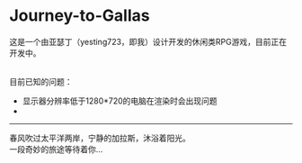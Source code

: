 # Journey-to-Gallas
这是一个由亚瑟丁（yesting723，即我）设计开发的休闲类RPG游戏，目前正在开发中。<br /><br />

目前已知的问题：<br />
- 显示器分辨率低于1280*720的电脑在渲染时会出现问题
- 
- ---
春风吹过太平洋两岸，宁静的加拉斯，沐浴着阳光。<br />
一段奇妙的旅途等待着你...<br />


